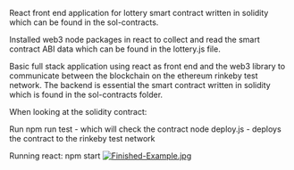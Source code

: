 React front end application for lottery smart contract written in solidity which can be found in the sol-contracts.

Installed web3 node packages in react to collect and read the smart contract ABI data which can be found in the lottery.js file.

Basic full stack application using react as front end and the web3 library to communicate between the blockchain on the ethereum rinkeby test network. The backend is essential the smart contract written in solidity which is found in the sol-contracts folder.



When looking at the solidity contract:

Run 
npm run test - which will check the contract
node deploy.js - deploys the contract to the rinkeby test network


Running react:
npm start
[![Finished-Example.jpg](https://i.postimg.cc/y8Nc1pnV/Finished-Example.jpg)](https://postimg.cc/2VPVTwPJ)